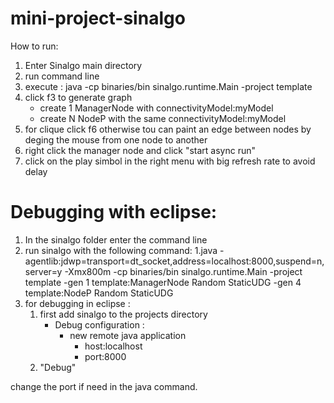 # mini-project-sinalgo

How to run:

1. Enter Sinalgo main directory
2. run command line
3. execute : java -cp binaries/bin sinalgo.runtime.Main -project template
4. click f3 to generate graph
	- create 1 ManagerNode with connectivityModel:myModel
	- create N NodeP with the same connectivityModel:myModel
5. for clique click f6 otherwise tou can paint an edge between nodes by deging the mouse from one node to another
6. right click the manager node and click "start async run"
7. click on the play simbol in the right menu with big refresh rate to avoid delay 


Debugging with eclipse:
=======

1. In the sinalgo folder enter the command line
2. run sinalgo with the following command:
	1.java -agentlib:jdwp=transport=dt_socket,address=localhost:8000,suspend=n,server=y -Xmx800m -cp binaries/bin sinalgo.runtime.Main -project template -gen 1 template:ManagerNode Random StaticUDG -gen 4 template:NodeP Random StaticUDG
3. for debugging in eclipse :
	1. first add sinalgo to the projects directory
		* Debug configuration :
			* new remote java application
				* host:localhost
				* port:8000
	2. "Debug"



change the port if need in the java command.


